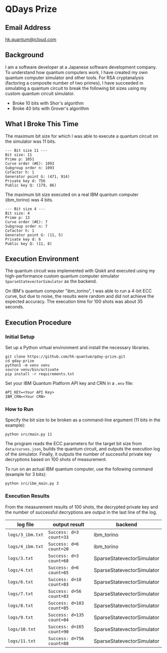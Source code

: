 # QDays Prize

## Email Address

hk.quantum@icloud.com

## Background

I am a software developer at a Japanese software development company.
To understand how quantum computers work, I have created my own quantum computer simulator and other tools.
For RSA cryptanalysis (factoring a composite number of two primes), I have succeeded in simulating a quantum circuit to break the following bit sizes using my custom quantum circuit simulator.

- Broke 10 bits with Shor's algorithm
- Broke 40 bits with Grover's algorithm


## What I Broke This Time

The maximum bit size for which I was able to execute a quantum circuit on the simulator was 11 bits.

```
--- Bit size 11 ---
Bit size: 11
Prime p: 1051
Curve order (#E): 1093
Subgroup order n: 1093
Cofactor h: 1
Generator point G: (471, 914)
Private key d: 756
Public key Q: (179, 86)
```

The maximum bit size executed on a real IBM quantum computer (ibm_torino) was 4 bits.

```
--- Bit size 4 ---
Bit size: 4
Prime p: 13
Curve order (#E): 7
Subgroup order n: 7
Cofactor h: 1
Generator point G: (11, 5)
Private key d: 6
Public key Q: (11, 8)
```


## Execution Environment

The quantum circuit was implemented with Qiskit and executed using my high-performance custom quantum computer simulator `SparseStatevectorSimulator` as the backend.

On IBM's quantum computer "ibm_torino", I was able to run a 4-bit ECC curve, but due to noise, the results were random and did not achieve the expected accuracy. The execution time for 100 shots was about 35 seconds.

## Execution Procedure


### Initial Setup

Set up a Python virtual environment and install the necessary libraries.

```
git clone https://github.com/hk-quantum/qday-prize.git
cd qday-prize
python3 -m venv venv
source venv/bin/activate
pip install -r requirements.txt
```

Set your IBM Quantum Platform API key and CRN in a `.env` file:

```
API_KEY=<Your API Key>
IBM_CRN=<Your CRN>
```


### How to Run

Specify the bit size to be broken as a command-line argument (11 bits in the example):

```
python src/main.py 11
```

The program reads the ECC parameters for the target bit size from `data/curves.json`, builds the quantum circuit, and outputs the execution log of the simulator. Finally, it outputs the number of successful private key decryptions based on 100 shots of measurement.

To run on an actual IBM quantum computer, use the following command (example for 3 bits):

```
python src/ibm_main.py 3
```


### Execution Results

From the measurement results of 100 shots, the decrypted private key and the number of successful decryptions are output in the last line of the log.

|log file|output result|backend|
|---|---|---|
|`logs/3_ibm.txt`|`Success: d=3 count=33`|ibm_torino|
|`logs/4_ibm.txt`|`Success: d=6 count=20`|ibm_torino|
|`logs/3.txt`|`Success: d=3 count=68`|SparseStatevectorSimulator|
|`logs/4.txt`|`Success: d=6 count=65`|SparseStatevectorSimulator|
|`logs/6.txt`|`Success: d=18 count=83`|SparseStatevectorSimulator|
|`logs/7.txt`|`Success: d=56 count=83`|SparseStatevectorSimulator|
|`logs/8.txt`|`Success: d=103 count=85`|SparseStatevectorSimulator|
|`logs/9.txt`|`Success: d=135 count=84`|SparseStatevectorSimulator|
|`logs/10.txt`|`Success: d=165 count=90`|SparseStatevectorSimulator|
|`logs/11.txt`|`Success: d=756 count=88`|SparseStatevectorSimulator|
